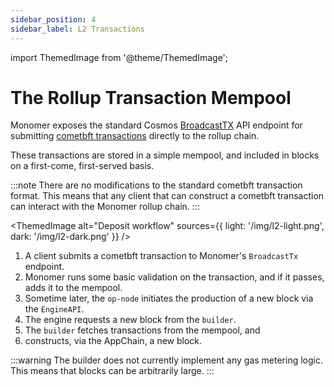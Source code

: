 ```yaml
---
sidebar_position: 4
sidebar_label: L2 Transactions
---
```


import ThemedImage from '@theme/ThemedImage';

# The Rollup Transaction Mempool

Monomer exposes the standard Cosmos [BroadcastTX](https://docs.cosmos.network/api#tag/Service/operation/BroadcastTx) API endpoint for submitting [cometbft transactions](https://pkg.go.dev/github.com/cometbft/cometbft/types#Tx) directly to the rollup chain.

These transactions are stored in a simple mempool, and included in blocks on a first-come, first-served basis.

:::note
There are no modifications to the standard cometbft transaction format. This means that any client that can construct a cometbft transaction can interact with the Monomer rollup chain.
:::

<ThemedImage
alt="Deposit workflow"
sources={{ light: '/img/l2-light.png', dark: '/img/l2-dark.png' }}
/>

1. A client submits a cometbft transaction to Monomer's `BroadcastTx` endpoint.
2. Monomer runs some basic validation on the transaction, and if it passes, adds it to the mempool.
3. Sometime later, the `op-node` initiates the production of a new block via the `EngineAPI`.
4. The engine requests a new block from the `builder`.
5. The `builder` fetches transactions from the mempool, and
6. constructs, via the AppChain, a new block.

:::warning
The builder does not currently implement any gas metering logic. This means that blocks can be arbitrarily large.
:::
